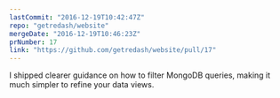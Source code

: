 ```yaml
---
lastCommit: "2016-12-19T10:42:47Z"
repo: "getredash/website"
mergeDate: "2016-12-19T10:46:23Z"
prNumber: 17
link: "https://github.com/getredash/website/pull/17"
---
```


I shipped clearer guidance on how to filter MongoDB queries, making it much simpler to refine your data views.